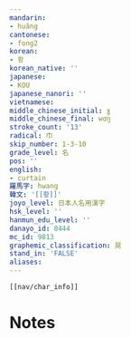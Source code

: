 ```yaml
---
mandarin:
- huǎng
cantonese:
- fong2
korean:
- 황
korean_native: ''
japanese:
- KOU
japanese_nanori: ''
vietnamese:
middle_chinese_initial: ɣ
middle_chinese_final: wɑŋ
stroke_count: '13'
radical: 巾
skip_number: 1-3-10
grade_level: 名
pos: ''
english:
- curtain
羅馬字: hwang
韓文: '[[황]]'
joyo_level: 日本人名用漢字
hsk_level: ''
hanmun_edu_level: ''
danayo_id: 8444
mc_id: 9813
graphemic_classification: 晃
stand_in: 'FALSE'
aliases:
---
```

```meta-bind-embed
[[nav/char_info]]
```

# Notes
